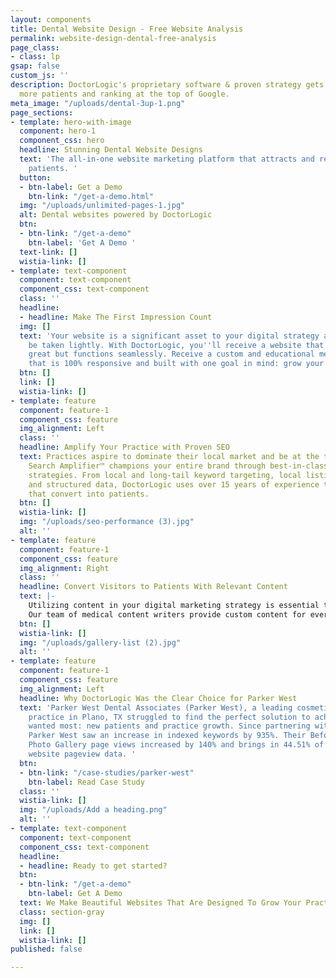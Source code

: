 ```yaml
---
layout: components
title: Dental Website Design - Free Website Analysis
permalink: website-design-dental-free-analysis
page_class:
- class: lp
gsap: false
custom_js: ''
description: DoctorLogic's proprietary software & proven strategy gets you found by
  more patients and ranking at the top of Google.
meta_image: "/uploads/dental-3up-1.png"
page_sections:
- template: hero-with-image
  component: hero-1
  component_css: hero
  headline: Stunning Dental Website Designs
  text: 'The all-in-one website marketing platform that attracts and retains more
    patients. '
  button:
  - btn-label: Get a Demo
    btn-link: "/get-a-demo.html"
  img: "/uploads/unlimited-pages-1.jpg"
  alt: Dental websites powered by DoctorLogic
  btn:
  - btn-link: "/get-a-demo"
    btn-label: 'Get A Demo '
  text-link: []
  wistia-link: []
- template: text-component
  component: text-component
  component_css: text-component
  class: ''
  headline:
  - headline: Make The First Impression Count
  img: []
  text: 'Your website is a significant asset to your digital strategy and should not
    be taken lightly. With DoctorLogic, you''ll receive a website that not only looks
    great but functions seamlessly. Receive a custom and educational medical website
    that is 100% responsive and built with one goal in mind: grow your practice.'
  btn: []
  link: []
  wistia-link: []
- template: feature
  component: feature-1
  component_css: feature
  img_alignment: Left
  class: ''
  headline: Amplify Your Practice with Proven SEO
  text: Practices aspire to dominate their local market and be at the top of Google.
    Search Amplifier™ champions your entire brand through best-in-class medical SEO
    strategies. From local and long-tail keyword targeting, local listing management,
    and structured data, DoctorLogic uses over 15 years of experience to deliver visitors
    that convert into patients.
  btn: []
  wistia-link: []
  img: "/uploads/seo-performance (3).jpg"
  alt: ''
- template: feature
  component: feature-1
  component_css: feature
  img_alignment: Right
  class: ''
  headline: Convert Visitors to Patients With Relevant Content
  text: |-
    Utilizing content in your digital marketing strategy is essential to SEO and improving organic search results. Content Multiplier™ amplifies the most relevant and engaging content pages for patients and search engines.
    Our team of medical content writers provide custom content for every procedure and service offered at your practice, all while utilizing proven SEO strategies to help you build better content, fast.
  btn: []
  wistia-link: []
  img: "/uploads/gallery-list (2).jpg"
  alt: ''
- template: feature
  component: feature-1
  component_css: feature
  img_alignment: Left
  headline: Why DoctorLogic Was the Clear Choice for Parker West
  text: 'Parker West Dental Associates (Parker West), a leading cosmetic dentistry
    practice in Plano, TX struggled to find the perfect solution to achieve what they
    wanted most: new patients and practice growth. Since partnering with DoctorLogic,
    Parker West saw an increase in indexed keywords by 935%. Their Before and After
    Photo Gallery page views increased by 140% and brings in 44.51% of their entire
    website pageview data. '
  btn:
  - btn-link: "/case-studies/parker-west"
    btn-label: Read Case Study
  class: ''
  wistia-link: []
  img: "/uploads/Add a heading.png"
  alt: ''
- template: text-component
  component: text-component
  component_css: text-component
  headline:
  - headline: Ready to get started?
  btn:
  - btn-link: "/get-a-demo"
    btn-label: Get A Demo
  text: We Make Beautiful Websites That Are Designed To Grow Your Practice
  class: section-gray
  img: []
  link: []
  wistia-link: []
published: false

---
```

